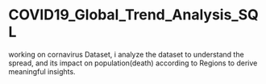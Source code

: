 #  COVID19_Global_Trend_Analysis_SQL
working on cornavirus Dataset, i analyze the dataset to understand the spread, and its impact on population(death)  according to  Regions to derive meaningful insights.
